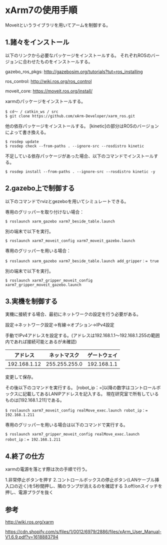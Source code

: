 # xArm7の使用手順

Moveitというライブラリを用いてアームを制御する。


## 1.諸々をインストール

以下のリンクから必要なパッケージをインストールする。
それぞれROSのバージョンに合わせたものをインストールする。

gazebo_ros_pkgs: http://gazebosim.org/tutorials?tut=ros_installing 

ros_control: http://wiki.ros.org/ros_control

moveit_core: https://moveit.ros.org/install/

xarmのパッケージをインストールする。

```
$ cd〜 / catkin_ws / src
$ git clone https://github.com/xArm-Developer/xarm_ros.git
```

他の依存パッケージをインストールする。
[kinetic]の部分はROSのバージョンによって書き換える。

```
$ rosdep update
$ rosdep check --from-paths . --ignore-src --rosdistro kinetic
```

不足している依存パッケージがあった場合、以下のコマンドでインストールする。

```
$ rosdep install --from-paths . --ignore-src --rosdistro kinetic -y
```


## 2.gazebo上で制御する

以下のコマンドでrvizとgezeboを用いてシミュレートできる。

専用のグリッパーを取り付けない場合：
```
$ roslaunch xarm_gazebo xarm7_beside_table.launch
```
別の端末で以下を実行。
```
$ roslaunch xarm7_moveit_config xarm7_moveit_gazebo.launch
```

専用のグリッパーを用いる場合：
```
$ roslaunch xarm_gazebo xarm7_beside_table.launch add_gripper：= true
```
別の端末で以下を実行。
```
$ roslaunch xarm7_gripper_moveit_config xarm7_gripper_moveit_gazebo.launch
```


## 3.実機を制御する

実機に接続する場合、最初にネットワークの設定を行う必要がある。

設定→ネットワーク設定→有線→オプション→IPv4設定

手動でIPv4アドレスを設定する。(アドレスは192.168.1.1〜192.168.1.255の範囲内であれば接続可能とあるが未確認)

| アドレス | ネットマスク | ゲートウェイ |
|:-:|:-:|:-:|
| 192.168.1.12 | 255.255.255.0 | 192.168.1.1 |

変更して保存。

その後以下のコマンドを実行する。
[robot_ip：=]以降の数字はコントロールボックスに記載してあるLANIPアドレスを記入する。
現在研究室で所有しているものは[192.168.1.211]である。

```
$ roslaunch xarm7_moveit_config realMove_exec.launch robot_ip：= 192.168.1.211
```

専用のグリッパーを用いる場合は以下のコマンドで実行する。

```
$ roslaunch xarm7_gripper_moveit_config realMove_exec.launch robot_ip：= 192.168.1.211
```


## 4.終了の仕方

xarmの電源を落とす際は次の手順で行う。

1.非常停止ボタンを押す
2.コントロールボックスの停止ボタン(LANケーブル挿入口の近く)を5秒間押し、隣のランプが消えるのを確認する
3.off/onスイッチを押し、電源プラグを抜く


## 参考

http://wiki.ros.org/xarm

https://cdn.shopify.com/s/files/1/0012/6979/2886/files/xArm_User_Manual-V1.6.9.pdf?v=1618883794
